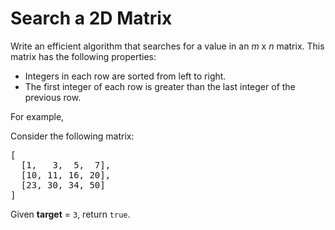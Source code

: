 # Search a 2D Matrix
<div class="question-content">
            <p></p><p>Write an efficient algorithm that searches for a value in an <i>m</i> x <i>n</i> matrix. This matrix has the following properties:</p>

<p>
</p><ul>
<li>Integers in each row are sorted from left to right.</li>
<li>The first integer of each row is greater than the last integer of the previous row.</li>
</ul>
<p></p>

<p>
For example,</p>
<p>
Consider the following matrix:
</p>
<pre>[
  [1,   3,  5,  7],
  [10, 11, 16, 20],
  [23, 30, 34, 50]
]
</pre>

<p>Given <b>target</b> = <code>3</code>, return <code>true</code>.</p><p></p>
          </div>
